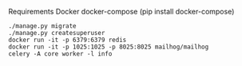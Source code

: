 
Requirements
Docker
docker-compose (pip install docker-compose)

```
./manage.py migrate
./manage.py createsuperuser
docker run -it -p 6379:6379 redis
docker run -it -p 1025:1025 -p 8025:8025 mailhog/mailhog
celery -A core worker -l info
```
